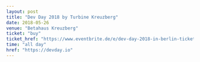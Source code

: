 ```yaml
---
layout: post
title: "Dev Day 2018 by Turbine Kreuzberg"
date: 2018-05-26
venue: "Betahaus Kreuzberg"
ticket: "buy"
ticket_href: "https://www.eventbrite.de/e/dev-day-2018-in-berlin-tickets-43480465242"
time: "all day"
href: "https://devday.io"
---
```

